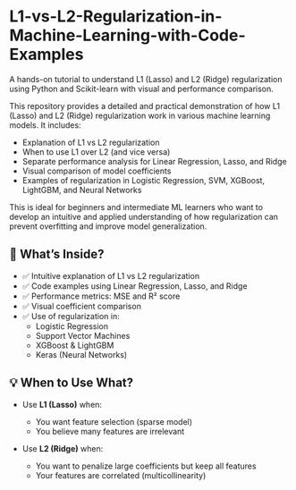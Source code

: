 # L1-vs-L2-Regularization-in-Machine-Learning-with-Code-Examples
A hands-on tutorial to understand L1 (Lasso) and L2 (Ridge) regularization using Python and Scikit-learn with visual and performance comparison.

This repository provides a detailed and practical demonstration of how L1 (Lasso) and L2 (Ridge) regularization work in various machine learning models. It includes:

- Explanation of L1 vs L2 regularization
- When to use L1 over L2 (and vice versa)
- Separate performance analysis for Linear Regression, Lasso, and Ridge
- Visual comparison of model coefficients
- Examples of regularization in Logistic Regression, SVM, XGBoost, LightGBM, and Neural Networks

This is ideal for beginners and intermediate ML learners who want to develop an intuitive and applied understanding of how regularization can prevent overfitting and improve model generalization.

## 📘 What’s Inside?

- ✅ Intuitive explanation of L1 vs L2 regularization
- ✅ Code examples using Linear Regression, Lasso, and Ridge
- ✅ Performance metrics: MSE and R² score
- ✅ Visual coefficient comparison
- ✅ Use of regularization in:
  - Logistic Regression
  - Support Vector Machines
  - XGBoost & LightGBM
  - Keras (Neural Networks)

## 💡 When to Use What?

- Use **L1 (Lasso)** when:
  - You want feature selection (sparse model)
  - You believe many features are irrelevant

- Use **L2 (Ridge)** when:
  - You want to penalize large coefficients but keep all features
  - Your features are correlated (multicollinearity)
